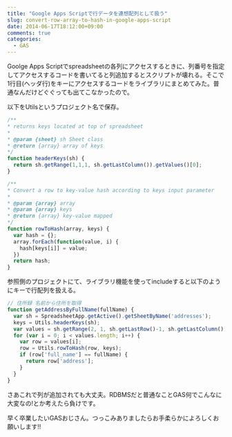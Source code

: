 ```yaml
---
title: "Google Apps Scriptで行データを連想配列として扱う"
slug: convert-row-array-to-hash-in-google-apps-script
date: 2014-06-17T18:12:00+09:00
comments: true
categories: 
  - GAS
---
```


Goolge Apps Scriptでspreadsheetの各列にアクセスするときに、列番号を指定してアクセスするコードを書いてると列追加するとスクリプトが壊れる。そこで1行目(ヘッダ行)をキーにアクセスするコードをライブラリにまとめてみた。普通なんだけどぐぐっても出てこなかったので。

<!-- more -->

以下をUtilsというプロジェクト名で保存。

~~~javascript
/**
* returns keys located at top of spreadsheet 
*
* @param {sheet} sh Sheet class
* @return {array} array of keys
*/
function headerKeys(sh) {
  return sh.getRange(1,1,1, sh.getLastColumn()).getValues()[0];
}

/**
* Convert a row to key-value hash according to keys input parameter
*
* @param {array} array
* @param {array} keys
* @return {array} key-value mapped
*/
function rowToHash(array, keys) {
  var hash = {};
  array.forEach(function(value, i) {
    hash[keys[i]] = value;
  })
  return hash;
}
~~~

参照側のプロジェクトにて、ライブラリ機能を使ってincludeすると以下のようにキーで行配列を扱える。

~~~javascript
// 住所録 名前から住所を取得
function getAddressByFullName(fullName) {
  var sh = SpreadsheetApp.getActive().getSheetByName('addresses');
  keys = Utils.headerKeys(sh);                                                       // ヘッダ行を取得
  var values = sh.getRange(2, 1, sh.getLastRow()-1, sh.getLastColumn()).getValues(); // データ部分(2行目以降)取得
  for (var i = 0; i < values.length; i++) {
    var row = values[i];
    row = Utils.rowToHash(row, keys); 
    if (row['full_name'] == fullName) {
      return row['address'];
    }
  }
}
~~~

さあこれで列が追加されても大丈夫。RDBMSだと普通なことGAS何でこんなに大変なの!とか考えたら負けです。


早く卒業したいGASおじさん。つっこみありましたらお手柔らかによろしくお願いします!!
